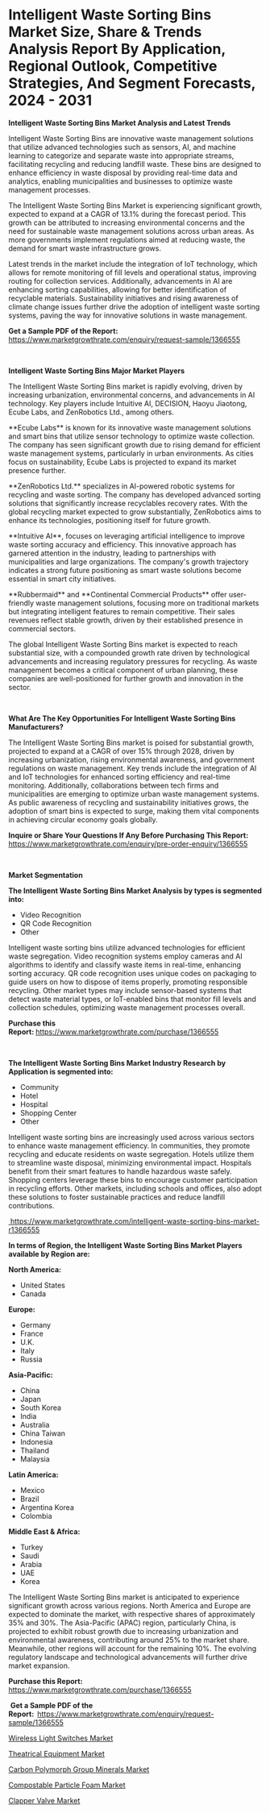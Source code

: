 <p><h1>Intelligent Waste Sorting Bins Market Size, Share & Trends Analysis Report By Application, Regional Outlook, Competitive Strategies, And Segment Forecasts, 2024 - 2031</h1></p><p><strong>Intelligent Waste Sorting Bins Market Analysis and Latest Trends</strong></p>
<p><p>Intelligent Waste Sorting Bins are innovative waste management solutions that utilize advanced technologies such as sensors, AI, and machine learning to categorize and separate waste into appropriate streams, facilitating recycling and reducing landfill waste. These bins are designed to enhance efficiency in waste disposal by providing real-time data and analytics, enabling municipalities and businesses to optimize waste management processes.</p><p>The Intelligent Waste Sorting Bins Market is experiencing significant growth, expected to expand at a CAGR of 13.1% during the forecast period. This growth can be attributed to increasing environmental concerns and the need for sustainable waste management solutions across urban areas. As more governments implement regulations aimed at reducing waste, the demand for smart waste infrastructure grows. </p><p>Latest trends in the market include the integration of IoT technology, which allows for remote monitoring of fill levels and operational status, improving routing for collection services. Additionally, advancements in AI are enhancing sorting capabilities, allowing for better identification of recyclable materials. Sustainability initiatives and rising awareness of climate change issues further drive the adoption of intelligent waste sorting systems, paving the way for innovative solutions in waste management.</p></p>
<p><strong>Get a Sample PDF of the Report:&nbsp;</strong> <a href="https://www.marketgrowthrate.com/enquiry/request-sample/1366555">https://www.marketgrowthrate.com/enquiry/request-sample/1366555</a></p>
<p>&nbsp;</p>
<p><strong>Intelligent Waste Sorting Bins Major Market Players</strong></p>
<p><p>The Intelligent Waste Sorting Bins market is rapidly evolving, driven by increasing urbanization, environmental concerns, and advancements in AI technology. Key players include Intuitive AI, DECISION, Haoyu Jiaotong, Ecube Labs, and ZenRobotics Ltd., among others.</p><p>**Ecube Labs** is known for its innovative waste management solutions and smart bins that utilize sensor technology to optimize waste collection. The company has seen significant growth due to rising demand for efficient waste management systems, particularly in urban environments. As cities focus on sustainability, Ecube Labs is projected to expand its market presence further.</p><p>**ZenRobotics Ltd.** specializes in AI-powered robotic systems for recycling and waste sorting. The company has developed advanced sorting solutions that significantly increase recyclables recovery rates. With the global recycling market expected to grow substantially, ZenRobotics aims to enhance its technologies, positioning itself for future growth.</p><p>**Intuitive AI**, focuses on leveraging artificial intelligence to improve waste sorting accuracy and efficiency. This innovative approach has garnered attention in the industry, leading to partnerships with municipalities and large organizations. The company's growth trajectory indicates a strong future positioning as smart waste solutions become essential in smart city initiatives.</p><p>**Rubbermaid** and **Continental Commercial Products** offer user-friendly waste management solutions, focusing more on traditional markets but integrating intelligent features to remain competitive. Their sales revenues reflect stable growth, driven by their established presence in commercial sectors.</p><p>The global Intelligent Waste Sorting Bins market is expected to reach substantial size, with a compounded growth rate driven by technological advancements and increasing regulatory pressures for recycling. As waste management becomes a critical component of urban planning, these companies are well-positioned for further growth and innovation in the sector.</p></p>
<p>&nbsp;</p>
<p><strong>What Are The Key Opportunities For Intelligent Waste Sorting Bins Manufacturers?</strong></p>
<p><p>The Intelligent Waste Sorting Bins market is poised for substantial growth, projected to expand at a CAGR of over 15% through 2028, driven by increasing urbanization, rising environmental awareness, and government regulations on waste management. Key trends include the integration of AI and IoT technologies for enhanced sorting efficiency and real-time monitoring. Additionally, collaborations between tech firms and municipalities are emerging to optimize urban waste management systems. As public awareness of recycling and sustainability initiatives grows, the adoption of smart bins is expected to surge, making them vital components in achieving circular economy goals globally.</p></p>
<p><strong>Inquire or Share Your Questions If Any Before Purchasing This Report:</strong> <a href="https://www.marketgrowthrate.com/enquiry/pre-order-enquiry/1366555">https://www.marketgrowthrate.com/enquiry/pre-order-enquiry/1366555</a></p>
<p>&nbsp;</p>
<p><strong>Market Segmentation</strong></p>
<p><strong>The Intelligent Waste Sorting Bins Market Analysis by types is segmented into:</strong></p>
<p><ul><li>Video Recognition</li><li>QR Code Recognition</li><li>Other</li></ul></p>
<p><p>Intelligent waste sorting bins utilize advanced technologies for efficient waste segregation. Video recognition systems employ cameras and AI algorithms to identify and classify waste items in real-time, enhancing sorting accuracy. QR code recognition uses unique codes on packaging to guide users on how to dispose of items properly, promoting responsible recycling. Other market types may include sensor-based systems that detect waste material types, or IoT-enabled bins that monitor fill levels and collection schedules, optimizing waste management processes overall.</p></p>
<p><strong>Purchase this Report:&nbsp;</strong><a href="https://www.marketgrowthrate.com/purchase/1366555">https://www.marketgrowthrate.com/purchase/1366555</a></p>
<p>&nbsp;</p>
<p><strong>The Intelligent Waste Sorting Bins Market Industry Research by Application is segmented into:</strong></p>
<p><ul><li>Community</li><li>Hotel</li><li>Hospital</li><li>Shopping Center</li><li>Other</li></ul></p>
<p><p>Intelligent waste sorting bins are increasingly used across various sectors to enhance waste management efficiency. In communities, they promote recycling and educate residents on waste segregation. Hotels utilize them to streamline waste disposal, minimizing environmental impact. Hospitals benefit from their smart features to handle hazardous waste safely. Shopping centers leverage these bins to encourage customer participation in recycling efforts. Other markets, including schools and offices, also adopt these solutions to foster sustainable practices and reduce landfill contributions.</p></p>
<p><a href="https://www.marketgrowthrate.com/intelligent-waste-sorting-bins-market-r1366555">&nbsp;https://www.marketgrowthrate.com/intelligent-waste-sorting-bins-market-r1366555</a></p>
<p><strong>In terms of Region, the Intelligent Waste Sorting Bins Market Players available by Region are:</strong></p>
<p>
    <p> <strong> North America: </strong>
        <ul>
            <li>United States</li>
            <li>Canada</li>
        </ul>
        </p> 
    <p> <strong> Europe: </strong>
        <ul>
            <li>Germany</li>
            <li>France</li>
            <li>U.K.</li>
            <li>Italy</li>
            <li>Russia</li>
        </ul>
        </p> 
    <p> <strong> Asia-Pacific: </strong>
        <ul>
            <li>China</li>
            <li>Japan</li>
            <li>South Korea</li>
            <li>India</li>
            <li>Australia</li>
            <li>China Taiwan</li>
            <li>Indonesia</li>
            <li>Thailand</li>
            <li>Malaysia</li>
        </ul>
        </p> 
    <p> <strong> Latin America: </strong>
        <ul>
            <li>Mexico</li>
            <li>Brazil</li>
            <li>Argentina Korea</li>
            <li>Colombia</li>
        </ul>
        </p> 
    <p> <strong> Middle East & Africa: </strong>
        <ul>
            <li>Turkey</li>
            <li>Saudi</li>
            <li>Arabia</li>
            <li>UAE</li>
            <li>Korea</li>
        </ul>
    </p>
    </p>
<p><p>The Intelligent Waste Sorting Bins market is anticipated to experience significant growth across various regions. North America and Europe are expected to dominate the market, with respective shares of approximately 35% and 30%. The Asia-Pacific (APAC) region, particularly China, is projected to exhibit robust growth due to increasing urbanization and environmental awareness, contributing around 25% to the market share. Meanwhile, other regions will account for the remaining 10%. The evolving regulatory landscape and technological advancements will further drive market expansion.</p></p>
<p><strong>Purchase this Report: </strong><a href="https://www.marketgrowthrate.com/purchase/1366555">https://www.marketgrowthrate.com/purchase/1366555</a></p>
<p>&nbsp;<strong>Get a Sample PDF of the Report:&nbsp;&nbsp;</strong><a href="https://www.marketgrowthrate.com/enquiry/request-sample/1366555">https://www.marketgrowthrate.com/enquiry/request-sample/1366555</a></p>
<p><strong></strong></p>
<p><p><a href="https://www.linkedin.com/pulse/evaluating-global-wireless-light-switches-market-trends-kbmve?trackingId=9H%2BTYp%2FkTyyI%2Bq0S%2BgzBUQ%3D%3D">Wireless Light Switches Market</a></p><p><a href="https://github.com/KamrulHadi87/Market-Research-Report-List-1/blob/main/theatrical-equipment-market.md">Theatrical Equipment Market</a></p><p><a href="https://issuu.com/reportprime-2/docs/carbon-polymorph-group-minerals-mar_6c848a64dd354a">Carbon Polymorph Group Minerals Market</a></p><p><a href="https://issuu.com/reportprime-2/docs/compostable-particle-foam-market-si_85dbc54af2cec6">Compostable Particle Foam Market</a></p><p><a href="https://www.linkedin.com/pulse/global-clapper-valve-market-share-growth-opportunities-vqyte?trackingId=YQGRcPpGTEy34e8CgOvyAQ%3D%3D">Clapper Valve Market</a></p></p>